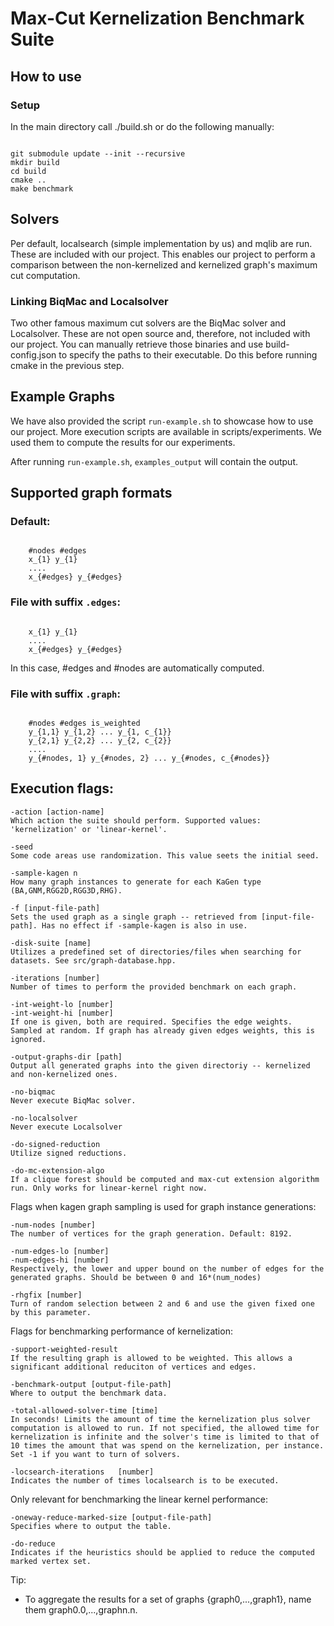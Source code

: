 <h1>Max-Cut Kernelization Benchmark Suite</h1>

<h2>How to use</h2>
 
<h3>Setup</h3>
In the main directory call ./build.sh or do the following manually:
<pre><code>
git submodule update --init --recursive
mkdir build
cd build
cmake ..
make benchmark
</code></pre>

<h2>Solvers</h2>
Per default, localsearch (simple implementation by us) and mqlib are run. These are included with our project. This enables our project to perform a comparison between the non-kernelized and kernelized graph's maximum cut computation.

<h3>Linking BiqMac and Localsolver</h3>
Two other famous maximum cut solvers are the BiqMac solver and Localsolver. These are not open source and, therefore, not included with our project. You can manually retrieve those binaries and use build-config.json to specify the paths to their executable. Do this before running cmake in the previous step.

<h2>Example Graphs</h2>
We have also provided the script <code>run-example.sh</code> to showcase how to use our project. More execution scripts are available in scripts/experiments.  We used them to compute the results for our experiments.

After running <code>run-example.sh</code>, <code>examples_output</code> will contain the output.

<h2>Supported graph formats</h2>
<h3>Default:</h3>
<pre><code>
    #nodes #edges
    x_{1} y_{1}
    ....
    x_{#edges} y_{#edges}
</code></pre>

<h3>File with suffix <code>.edges</code>:</h3>
<pre><code>
    x_{1} y_{1}
    ....
    x_{#edges} y_{#edges}
</code></pre>
In this case, #edges and #nodes are automatically computed.

<h3>File with suffix <code>.graph</code>:</h3>
<pre><code>
    #nodes #edges is_weighted
    y_{1,1} y_{1,2} ... y_{1, c_{1}}
    y_{2,1} y_{2,2} ... y_{2, c_{2}}
    ....
    y_{#nodes, 1} y_{#nodes, 2} ... y_{#nodes, c_{#nodes}}
</code></pre>

<h2>Execution flags:</h2>

    -action [action-name]
    Which action the suite should perform. Supported values: 'kernelization' or 'linear-kernel'.

    -seed
    Some code areas use randomization. This value seets the initial seed.

    -sample-kagen n
    How many graph instances to generate for each KaGen type (BA,GNM,RGG2D,RGG3D,RHG).

    -f [input-file-path]
    Sets the used graph as a single graph -- retrieved from [input-file-path]. Has no effect if -sample-kagen is also in use.

    -disk-suite [name]
    Utilizes a predefined set of directories/files when searching for datasets. See src/graph-database.hpp.

    -iterations [number]
    Number of times to perform the provided benchmark on each graph.

    -int-weight-lo [number]
    -int-weight-hi [number]
    If one is given, both are required. Specifies the edge weights. Sampled at random. If graph has already given edges weights, this is ignored.

    -output-graphs-dir [path]
    Output all generated graphs into the given directoriy -- kernelized and non-kernelized ones.

    -no-biqmac
    Never execute BiqMac solver.

    -no-localsolver
    Never execute Localsolver

    -do-signed-reduction
    Utilize signed reductions.

    -do-mc-extension-algo
    If a clique forest should be computed and max-cut extension algorithm run. Only works for linear-kernel right now.


Flags when kagen graph sampling is used for graph instance generations:

    -num-nodes [number]
    The number of vertices for the graph generation. Default: 8192.

    -num-edges-lo [number]
    -num-edges-hi [number]
    Respectively, the lower and upper bound on the number of edges for the generated graphs. Should be between 0 and 16*(num_nodes)

    -rhgfix [number]
    Turn of random selection between 2 and 6 and use the given fixed one by this parameter.


Flags for benchmarking performance of kernelization:

    -support-weighted-result
    If the resulting graph is allowed to be weighted. This allows a significant additional reduciton of vertices and edges.

    -benchmark-output [output-file-path]
    Where to output the benchmark data.

    -total-allowed-solver-time [time]
    In seconds! Limits the amount of time the kernelization plus solver computation is allowed to run. If not specified, the allowed time for kernelization is infinite and the solver's time is limited to that of 10 times the amount that was spend on the kernelization, per instance. Set -1 if you want to turn of solvers.

    -locsearch-iterations   [number]
    Indicates the number of times localsearch is to be executed.


Only relevant for benchmarking the linear kernel performance:

    -oneway-reduce-marked-size [output-file-path]
    Specifies where to output the table.

    -do-reduce
    Indicates if the heuristics should be applied to reduce the computed marked vertex set.
    

Tip:
<ul>
    <li>To aggregate the results for a set of graphs {graph0,...,graph1}, name them graph0.0,...,graphn.n.</li>
</ul>
